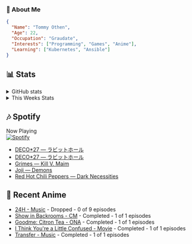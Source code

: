 ### 👋 About Me
```json
{
  "Name": "Tommy Othen",
  "Age": 22,
  "Occupation": "Graudate",
  "Interests": ["Programming", "Games", "Anime"],
  "Learning": ["Kubernetes", "Ansible"]
}
```

## 📊 Stats
<details>
  <summary>GitHub stats</summary>
  <a href="https://github.com/anuraghazra/github-readme-stats">
    <img src="https://github-readme-stats.vercel.app/api?username=tommyothen&show_icons=true&count_private=true&hide=prs,issues">
  </a>
</details>

<details>
  <summary>This Weeks Stats</summary>
  <a href="https://github.com/anuraghazra/github-readme-stats">
    <img src="https://github-readme-stats.vercel.app/api/wakatime?username=tommyothen&cache_seconds=1800&custom_title=Top%20Languages">
  </a>
</details>

## 🎶 Spotify
Now Playing\
[![Spotify](https://novatorem-dasushiasian.vercel.app/api/spotify)](https://open.spotify.com/user/g90805640970)
<!-- LASTFM:START -->
* [DECO*27 — ラビットホール](https://www.last.fm/music/DECO*27/_/%E3%83%A9%E3%83%93%E3%83%83%E3%83%88%E3%83%9B%E3%83%BC%E3%83%AB)
* [DECO*27 — ラビットホール](https://www.last.fm/music/DECO*27/_/%E3%83%A9%E3%83%93%E3%83%83%E3%83%88%E3%83%9B%E3%83%BC%E3%83%AB)
* [Grimes — Kill V. Maim](https://www.last.fm/music/Grimes/_/Kill+V.+Maim)
* [Joji — Demons](https://www.last.fm/music/Joji/_/Demons)
* [Red Hot Chili Peppers — Dark Necessities](https://www.last.fm/music/Red+Hot+Chili+Peppers/_/Dark+Necessities)<!-- LASTFM:END -->

## 🗻 Recent Anime
<!-- ANIME-LIST:START -->
* [24H - Music](https://myanimelist.net/anime/15527/24H) - Dropped - 0 of 9 episodes
* [Show in Backrooms - CM](https://myanimelist.net/anime/55356/Show_in_Backrooms) - Completed - 1 of 1 episodes
* [Goodme: Citron Tea - ONA](https://myanimelist.net/anime/54545/Goodme__Citron_Tea) - Completed - 1 of 1 episodes
* [I Think You&#39;re a Little Confused - Movie](https://myanimelist.net/anime/44776/I_Think_Youre_a_Little_Confused) - Completed - 1 of 1 episodes
* [Transfer - Music](https://myanimelist.net/anime/17068/Transfer) - Completed - 1 of 1 episodes<!-- ANIME-LIST:END -->
